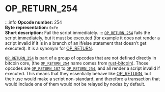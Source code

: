 # OP_RETURN_254
:::info
**Opcode number:** 254  
**Byte representation:** `0xfe`  
**Short description:** Fail the script immediately.
:::
[`OP_RETURN_254`](./OP_RETURN_254.md) fails the script immediately, but it must be executed (for example it does not render a script invalid if it is in a branch of an if/else statement that doesn't get executed). It is a synonym for [OP_RETURN](./OP_RETURN.md).



[`OP_RETURN_254`](./OP_RETURN_254.md) is part of a group of opcodes that are not defined directly in bitcoin core, (the [`OP_RETURN_254`](./OP_RETURN_254.md) name comes from [rust-bitcoin](https://docs.rs/bitcoin/latest/src/bitcoin/blockdata/opcodes.rs.html)). Those opcodes are [`OP_RETURN_187`](./OP_RETURN_187.md) to [`OP_RETURN_254`](./OP_RETURN_254.md), and all render a script invalid if executed. This means that they essentially behave like [OP_RETURN](./OP_RETURN.md), but their use would make a script non-standard, and therefore a transaction that would include one of them would not be relayed by nodes by default.
